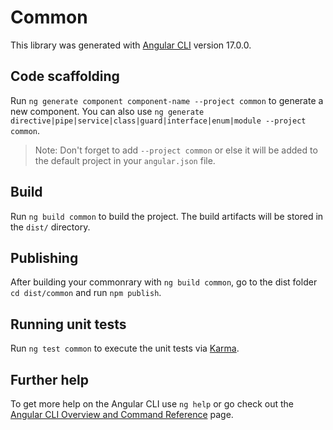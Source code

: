 # Common

This library was generated with [Angular CLI](https://github.com/angular/angular-cli) version 17.0.0.

## Code scaffolding

Run `ng generate component component-name --project common` to generate a new component. You can also use `ng generate directive|pipe|service|class|guard|interface|enum|module --project common`.

> Note: Don't forget to add `--project common` or else it will be added to the default project in your `angular.json` file.

## Build

Run `ng build common` to build the project. The build artifacts will be stored in the `dist/` directory.

## Publishing

After building your commonrary with `ng build common`, go to the dist folder `cd dist/common` and run `npm publish`.

## Running unit tests

Run `ng test common` to execute the unit tests via [Karma](https://karma-runner.github.io).

## Further help

To get more help on the Angular CLI use `ng help` or go check out the [Angular CLI Overview and Command Reference](https://angular.io/cli) page.
